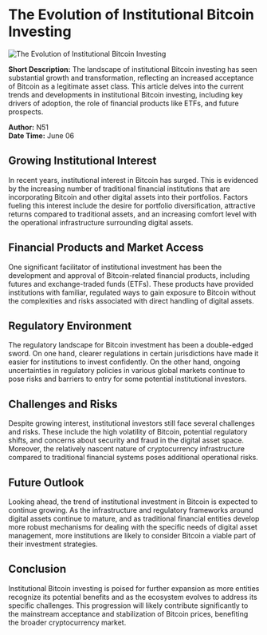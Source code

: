 # The Evolution of Institutional Bitcoin Investing

![The Evolution of Institutional Bitcoin Investing](https://uploads-ssl.webflow.com/665f9886cd4e586a9a14dc8c/6698df7b9ef5feb67f485b93_The%20Evolution%20of%20Institutional%20Bitcoin%20Investing.png)

**Short Description:** The landscape of institutional Bitcoin investing has seen substantial growth and transformation, reflecting an increased acceptance of Bitcoin as a legitimate asset class. This article delves into the current trends and developments in institutional Bitcoin investing, including key drivers of adoption, the role of financial products like ETFs, and future prospects.

**Author:** N51  
**Date Time:** June 06

## Growing Institutional Interest

In recent years, institutional interest in Bitcoin has surged. This is evidenced by the increasing number of traditional financial institutions that are incorporating Bitcoin and other digital assets into their portfolios. Factors fueling this interest include the desire for portfolio diversification, attractive returns compared to traditional assets, and an increasing comfort level with the operational infrastructure surrounding digital assets.

## Financial Products and Market Access

One significant facilitator of institutional investment has been the development and approval of Bitcoin-related financial products, including futures and exchange-traded funds (ETFs). These products have provided institutions with familiar, regulated ways to gain exposure to Bitcoin without the complexities and risks associated with direct handling of digital assets.

## Regulatory Environment

The regulatory landscape for Bitcoin investment has been a double-edged sword. On one hand, clearer regulations in certain jurisdictions have made it easier for institutions to invest confidently. On the other hand, ongoing uncertainties in regulatory policies in various global markets continue to pose risks and barriers to entry for some potential institutional investors.

## Challenges and Risks

Despite growing interest, institutional investors still face several challenges and risks. These include the high volatility of Bitcoin, potential regulatory shifts, and concerns about security and fraud in the digital asset space. Moreover, the relatively nascent nature of cryptocurrency infrastructure compared to traditional financial systems poses additional operational risks.

## Future Outlook

Looking ahead, the trend of institutional investment in Bitcoin is expected to continue growing. As the infrastructure and regulatory frameworks around digital assets continue to mature, and as traditional financial entities develop more robust mechanisms for dealing with the specific needs of digital asset management, more institutions are likely to consider Bitcoin a viable part of their investment strategies.

## Conclusion

Institutional Bitcoin investing is poised for further expansion as more entities recognize its potential benefits and as the ecosystem evolves to address its specific challenges. This progression will likely contribute significantly to the mainstream acceptance and stabilization of Bitcoin prices, benefiting the broader cryptocurrency market.